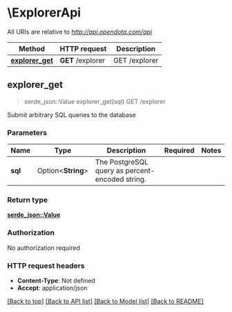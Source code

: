 # \ExplorerApi

All URIs are relative to *http://api.opendota.com/api*

Method | HTTP request | Description
------------- | ------------- | -------------
[**explorer_get**](ExplorerApi.md#explorer_get) | **GET** /explorer | GET /explorer



## explorer_get

> serde_json::Value explorer_get(sql)
GET /explorer

Submit arbitrary SQL queries to the database

### Parameters


Name | Type | Description  | Required | Notes
------------- | ------------- | ------------- | ------------- | -------------
**sql** | Option<**String**> | The PostgreSQL query as percent-encoded string. |  |

### Return type

[**serde_json::Value**](serde_json::Value.md)

### Authorization

No authorization required

### HTTP request headers

- **Content-Type**: Not defined
- **Accept**: application/json

[[Back to top]](#) [[Back to API list]](../README.md#documentation-for-api-endpoints) [[Back to Model list]](../README.md#documentation-for-models) [[Back to README]](../README.md)


